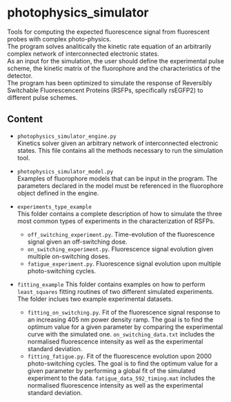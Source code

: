 # photophysics_simulator
Tools for computing the expected fluorescence signal from fluorescent probes with complex photo-physics.  
The program solves analitically the kinetic rate equation of an arbitrarily complex network of interconnected electronic states.  
As an input for the simulation, the user should define the experimental pulse scheme, the kinetic matrix of the fluorophore and the characteristics of the detector.  
The program has been optimized to simulate the response of Reversibly Switchable Fluorescencent Proteins (RSFPs, specifically rsEGFP2) to different pulse schemes.  

## Content
- `photophysics_simulator_engine.py`    
Kinetics solver given an arbitrary network of interconnected electronic states. This file contains all the methods necessary to run the simulation tool.

- `photophysics_simulator_model.py`  
Examples of fluorophore models that can be input in the program. The parameters declared in the model must be referenced in the fluorophore object defined in the engine.

- `experiments_type_example`  
This folder contains a complete description of how to simulate the three most common types of experiments in the characterization of RSFPs.
  - `off_switching_experiment.py`. Time-evolution of the fluorescence signal given an off-switching dose.  
  - `on_switching_experiment.py`. Fluorescence signal evolution given multiple on-switching doses.  
  - `fatigue_experiment.py`. Fluorescence signal evolution upon multiple photo-switching cycles.  
  
- `fitting_example`
This folder contains examples on how to perform `least_squares` fitting routines of two different simulated experiments. The folder inclues two example experimental datasets.  
  - `fitting_on_switching.py`. Fit of the fluorescence signal response to an increasing 405 nm power density ramp. The goal is to find the optimum value for a given parameter by comparing the experimental curve with the simulated one. `on_switching_data.txt` includes the normalised fluorescence intensity as well as the experimental standard deviation.  
  - `fitting_fatigue.py`. Fit of the fluorescence evolution upon 2000 photo-switching cycles. The goal is to find the optimum value for a given parameter by performing a global fit of the simulated experiment to the data. `fatigue_data_592_timing.mat` includes the normalised fluorescence intensity as well as the experimental standard deviation.
